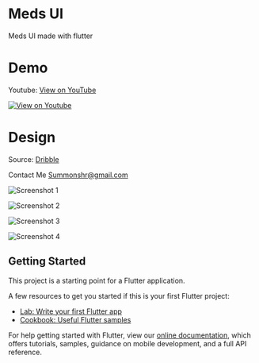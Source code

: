# Meds UI

Meds UI made with flutter

# Demo

Youtube: [View on YouTube](https://www.youtube.com/watch?v=GW0-nxV65Xg)

[![View on Youtube](http://img.youtube.com/vi/GW0-nxV65Xg/0.jpg)](http://www.youtube.com/watch?v=GW0-nxV65Xg)


# Design

Source: [Dribble](https://dribbble.com/shots/11180824-Healthcare-Mobile-App-for-Doctors-and-Patients)

Contact Me Summonshr@gmail.com

![Screenshot 1](/Screenshot-1.png?raw=true)

![Screenshot 2](/Screenshot-2.png?raw=true)

![Screenshot 3](/Screenshot-3.png?raw=true)

![Screenshot 4](/Screenshot-4.png?raw=true)


## Getting Started

This project is a starting point for a Flutter application.

A few resources to get you started if this is your first Flutter project:

- [Lab: Write your first Flutter app](https://flutter.dev/docs/get-started/codelab)
- [Cookbook: Useful Flutter samples](https://flutter.dev/docs/cookbook)

For help getting started with Flutter, view our
[online documentation](https://flutter.dev/docs), which offers tutorials,
samples, guidance on mobile development, and a full API reference.
